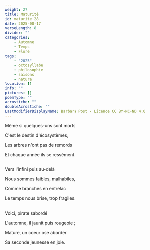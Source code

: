 ```yaml
---
weight: 27
title: Maturité
id: maturite_28
date: 2025-08-17
verseLength: 8
divider: ""
categories:
    - Automne
    - Temps
    - Flore
tags:
    - "2025"
    - octosyllabe
    - philosophie
    - saisons
    - nature
location: []
info: ""
pictures: []
poemType: ""
acrostiche: ""
doubleAcrostiche: ""
LastModifierDisplayName: Barbara Post - Licence CC BY-NC-ND 4.0
---
```

Même si quelques-uns sont morts

C'est le destin d'écosystèmes,

Les arbres n'ont pas de remords

Et chaque année ils se ressèment.

 \
Vers l'infini puis au-delà

Nous sommes faibles, malhabiles,

Comme branches en entrelac

Le temps nous brise, trop fragiles.

 \
Voici, pirate sabordé

L'automne, il jaunit puis rougeoie ;

Mature, un coeur ose aborder

Sa seconde jeunesse en joie.

